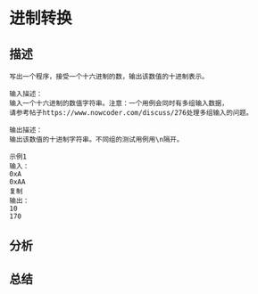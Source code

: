 # 进制转换
## 描述
    写出一个程序，接受一个十六进制的数，输出该数值的十进制表示。

    输入描述：
    输入一个十六进制的数值字符串。注意：一个用例会同时有多组输入数据，
    请参考帖子https://www.nowcoder.com/discuss/276处理多组输入的问题。

    输出描述：
    输出该数值的十进制字符串。不同组的测试用例用\n隔开。

    示例1
    输入：
    0xA
    0xAA
    复制
    输出：
    10
    170
    
## 分析

## 总结